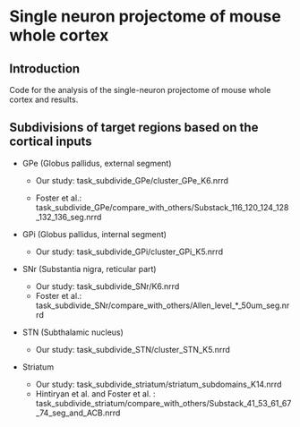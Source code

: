 # Single neuron projectome of mouse whole cortex

## Introduction

Code for the analysis of the single-neuron projectome of mouse whole cortex and results.

## Subdivisions of target regions based on the cortical inputs

-   GPe (Globus pallidus, external segment)

    -   Our study: task_subdivide_GPe/cluster_GPe_K6.nrrd

    -   Foster et al.: task_subdivide_GPe/compare_with_others/Substack_116_120_124_128_132_136_seg.nrrd

-   GPi (Globus pallidus, internal segment)

    -   Our study: task_subdivide_GPi/cluster_GPi_K5.nrrd

-   SNr (Substantia nigra, reticular part)

    -   Our study: task_subdivide_SNr/K6.nrrd
    -   Foster et al.: task_subdivide_SNr/compare_with_others/Allen_level\_\*\_50um_seg.nrrd

-   STN (Subthalamic nucleus)

    -   Our study: task_subdivide_STN/cluster_STN_K5.nrrd

-   Striatum

    -   Our study: task_subdivide_striatum/striatum_subdomains_K14.nrrd
    -   Hintiryan et al. and Foster et al. : task_subdivide_striatum/compare_with_others/Substack_41_53_61_67_74_seg_and_ACB.nrrd
